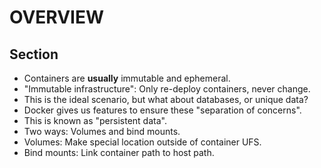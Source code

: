 # OVERVIEW
## Section

- Containers are **usually** immutable and ephemeral.
- "Immutable infrastructure": Only re-deploy containers, never change.
- This is the ideal scenario, but what about databases, or unique data?
- Docker gives us features to ensure these "separation of concerns".
- This is known as "persistent data".
- Two ways: Volumes and bind mounts.
- Volumes: Make special location outside of container UFS.
- Bind mounts: Link container path to host path.